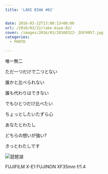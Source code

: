 ```yaml
---
title: 'LAKE BIWA #82'


date: 2016-03-22T13:00:13+00:00
url: /2016/03/22/lake-biwa-82/
cover: /images/2016/03/20160322-_DSF9957.jpg
categories:
  - PHOTO

---
```

<!--more-->
唯一無二

ただ一つだけで二つとない

誰かと比べられない

誰も代わりはできない

でもひとつだけ比べたい

ちょっとしたいたずら心

あなたとわたし

どちらの想いが強い?

きっとわたしです

![琵琶湖](/images/2016/03/20160322-_DSF9956.jpg "琵琶湖")

FUJIFILM X-E1 FUJINON XF35mm f/1.4
